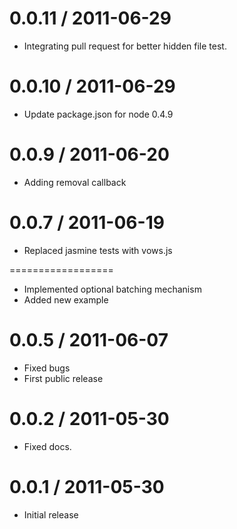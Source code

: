 0.0.11 / 2011-06-29
==================

  * Integrating pull request for better hidden file test.

0.0.10 / 2011-06-29
==================

  * Update package.json for node 0.4.9

0.0.9 / 2011-06-20
==================
  
  * Adding removal callback

0.0.7 / 2011-06-19
==================

  * Replaced jasmine tests with vows.js

==================

  * Implemented optional batching mechanism
  * Added new example

0.0.5 / 2011-06-07
==================

  * Fixed bugs
  * First public release

0.0.2 / 2011-05-30
==================

  * Fixed docs.

0.0.1 / 2011-05-30
==================

  * Initial release
